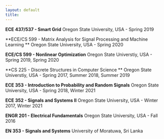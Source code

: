 ```yaml
---
layout: default
title: 
---
```


**ECE 437/537 - Smart Grid**
Oregon State University, USA - Spring 2019

**ECE/CS 599 - Matrix Analysis for Signal Processing and Machine Learning **
Oregon State University, USA - Spring 2020

**ECE/CS 599 - Nonlinear Optimization**
Oregon State Universtiy, USA - Spring 2019, Spring 2020

**CS 225 - Discrete Structures in Computer Science **
Oregon State Universtiy, USA - Spring 2017, Summer 2018, Summer 2019

**ECE 353 - Introduction to Probability and Random Signals**
Oregon State University, USA - Spring 2018, Winter 2021

**ECE 352 - Signals and Systems II**
Oregon State University, USA - Winter 2017, Winter 2021 

**ENGR 201 - Electrical Fundamentals**
Oregon State University, USA - Fall 2016

**EN 353 - Signals and Systems**
University of Moratuwa, Sri Lanka

